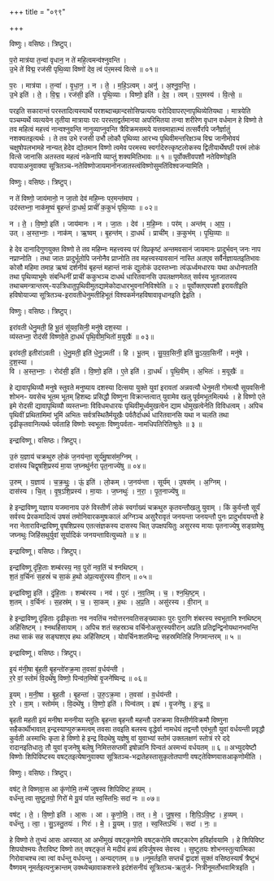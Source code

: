 +++
title = "०९९"

+++


विष्णुः। वसिष्ठः। त्रिष्टुप्।

प॒रो मात्र॑या त॒न्वा॑ वृधान॒ न ते॑ महि॒त्वमन्व॑श्नुवन्ति ।  
उ॒भे ते॑ विद्म॒ रज॑सी पृथि॒व्या विष्णो॑ देव॒ त्वं प॑र॒मस्य॑ वित्से ॥ ०१॥

प॒रः । मात्र॑या । त॒न्वा॑ । वृ॒धा॒न॒ । न । ते॒ । म॒हि॒ऽत्वम् । अनु॑ । अ॒श्नु॒व॒न्ति॒ ।  
उ॒भे इति॑ । ते॒ । वि॒द्म॒ । रज॑सी॒ इति॑ । पृ॒थि॒व्याः । विष्णो॒ इति॑ । दे॒व॒ । त्वम् । प॒र॒मस्य॑ । वि॒त्से॒ ॥

परइति सकारान्तं परस्तादित्यस्यार्थे परशब्दाच्छान्दसोसिप्प्रत्ययः परोदिवापरएनापृथिव्येतियथा । मात्रयेति पञ्चम्यर्थे व्यत्ययेन तृतीया मात्रायाः परः परस्ताद्वर्तमानया अपरिमितया तन्वा शरीरेण वृधान वर्धमान हे विष्णो ते तव महित्वं महत्त्वं नान्वश्नुवन्ति नानुव्याप्नुवन्ति त्रैविक्रमसमये यत्तवमाहात्म्यं तत्सर्वैरपि जनैर्ज्ञातुं नशक्यतइत्यर्थः । ते तव उभे रजसी उभौ लोकौ पृथिव्या आरभ्य पृथिवीमन्तरिक्षञ्च विद्म जानीमोवयं चक्षुषोपलभामहे नान्यत् हेदेव द्योतमान विष्णो त्वमेव परमस्य स्वर्गादेरुत्कृष्टलोकस्य द्वितीयार्थेषष्ठी परमं लोकं वित्से जानासि अतस्तव महत्वं नकेनापि व्याप्तुं शक्यमितिभावः ॥ १ ॥ पूर्वोक्तीवपशौ नतेविष्णोइति वपायाअनुवाक्या सूत्रितञ्च-नतेविष्णोजायमानोनजातस्त्वंविष्णोसुमतिंविश्वजन्यामिति ।

विष्णुः। वसिष्ठः। त्रिष्टुप्।

न ते॑ विष्णो॒ जाय॑मानो॒ न जा॒तो देव॑ महि॒म्नः पर॒मन्त॑माप ।  
उद॑स्तभ्ना॒ नाक॑मृ॒ष्वं बृ॒हन्तं॑ दा॒धर्थ॒ प्राचीं॑ क॒कुभं॑ पृथि॒व्याः ॥ ०२॥

न । ते॒ । वि॒ष्णो॒ इति॑ । जाय॑मानः । न । जा॒तः । देव॑ । म॒हि॒म्नः । पर॑म् । अन्त॑म् । आ॒प॒ ।  
उत् । अ॒स्त॒भ्नाः॒ । नाक॑म् । ऋ॒ष्वम् । बृ॒हन्त॑म् । दा॒धर्थ॑ । प्राची॑म् । क॒कुभ॑म् । पृ॒थि॒व्याः ॥

हे देव दानादिगुणयुक्त विष्णो ते तव महिम्नः महत्त्वस्य परं विप्रकृष्टं अन्तमवसानं जायमानः प्रादुर्भवन् जनः नाप नप्राप्नोति । तथा जातः प्रादुर्भूतोपि जनोनैव प्राप्नोति तव महत्त्वस्यावसानं नास्ति अतएव सर्वैर्नज्ञायतइतिभावः कोसौ महिमा तमाह ऋष्वं दर्शनीयं बृहन्तं महान्तं नाकं द्युलोकं उदस्तभ्नाः त्वंऊर्ध्वमधारयः यथा अधोनपतति तथा पृथिव्याभूमेः संबन्धिनीं प्राचीं ककुभञ्च दाधर्थ धारितवानसि उपलक्षणमेतत् सर्वस्य भूतजातस्य तथाचमन्त्रान्तरम्-यउत्रिधातुपृथिवीमुतद्यामेकोदाधारभुवनानिविश्वेति ॥ २ ॥ पूर्वोक्तएवपशौ इरावतीइति हविषोयाज्या सूत्रितञ्च-इरावतीधेनुमतीहिभूतं विश्वकर्मनहविषावावृधानइति द्वेइति ।

विष्णुः। वसिष्ठः। त्रिष्टुप्।

इरा॑वती धेनु॒मती॒ हि भू॒तं सू॑यव॒सिनी॒ मनु॑षे दश॒स्या ।  
व्य॑स्तभ्ना॒ रोद॑सी विष्णवे॒ते दा॒धर्थ॑ पृथि॒वीम॒भितो॑ म॒यूखैः॑ ॥ ०३॥

इरा॑वती॒ इतीरा॑ऽवती । धे॒नु॒मती॒ इति॑ धे॒नु॒ऽमती॑ । हि । भू॒तम् । सु॒य॒व॒सिनी॒ इति॑ सु॒ऽय॒व॒सिनी॑ । मनु॑षे । द॒श॒स्या ।  
वि । अ॒स्त॒भ्नाः॒ । रोद॑सी॒ इति॑ । वि॒ष्णो॒ इति॑ । ए॒ते इति॑ । दा॒धर्थ॑ । पृ॒थि॒वीम् । अ॒भितः॑ । म॒यूखैः॑ ॥

हे द्यावापृथिव्यौ मनुषे स्तुवते मनुष्याय दशस्या दित्सया युक्ते युवां इरावतां अन्नवत्यौ धेनुमती गोमत्यौ सूयवसिनी शोभन- यवसेच भूतम भूतम् हिशब्दः प्रसिद्धौ विष्णुना विक्रान्तत्वात् युवामेव खलु पूर्वमभूतमित्यर्थः । हे विष्णो एते इमे रोदसी द्यावापृथिव्यौ व्यस्तभ्नाः विविधमधारयः पृथिवीमूर्ध्वमुखत्वेन द्याम धोमुखत्वेनेति विविधत्वम् । अपिच पृथिवीं प्रथितामिमां भूमिं अभितः सर्वत्रस्थितैर्मयूखैः पर्वतैर्दाधर्थ धारितवानसि यथा न चलति तथा दृढीकृतवानित्यर्थः पर्वताहि विष्णोः स्वभूताः विष्णुःपर्वता- नामधिपतिरितिश्रुतेः ॥ ३ ॥

इन्द्राविष्णू। वसिष्ठः। त्रिष्टुप्।

उ॒रुं य॒ज्ञाय॑ चक्रथुरु लो॒कं ज॒नय॑न्ता॒ सूर्य॑मु॒षास॑म॒ग्निम् ।  
दास॑स्य चिद्वृषशि॒प्रस्य॑ मा॒या ज॒घ्नथु॑र्नरा पृत॒नाज्ये॑षु ॥ ०४॥

उ॒रुम् । य॒ज्ञाय॑ । च॒क्र॒थुः॒ । ऊं॒ इति॑ । लो॒कम् । ज॒नय॑न्ता । सूर्य॑म् । उ॒षस॑म् । अ॒ग्निम् ।  
दास॑स्य । चि॒त् । वृ॒ष॒ऽशि॒प्रस्य॑ । मा॒याः । ज॒घ्नथुः॑ । न॒रा॒ । पृ॒त॒नाज्ये॑षु ॥

हे इन्द्राविष्णू यज्ञाय यजमानाय उरुं विस्तीर्णं लोकं स्वर्गाख्यं चक्रथुरु कृतवन्तौखलु युवाम् । किं कुर्वन्तौ सूर्यं सर्वस्य प्रेरकमादित्यं उषसं तमोनिवारकमुषःकालं अग्निञ्च असुरैरावृतं जनयन्ता जनयन्तौ पुनः प्रादुर्भावयन्तौ हे नरा नेताराविन्द्राविष्णू वृषशिप्रस्य एतत्संज्ञकस्य दासस्य चित् उपक्षपयितुः असुरस्य मायाः पृतनाज्येषु सङ्ग्रामेषु जघ्नथुः जिहिंसथुर्युवां सूर्यादिकं जनयन्तावित्युच्यते ॥ ४ ॥

इन्द्राविष्णू। वसिष्ठः। त्रिष्टुप्।

इन्द्रा॑विष्णू दृंहि॒ताः शम्ब॑रस्य॒ नव॒ पुरो॑ नव॒तिं च॑ श्नथिष्टम् ।  
श॒तं व॒र्चिनः॑ स॒हस्रं॑ च सा॒कं ह॒थो अ॑प्र॒त्यसु॑रस्य वी॒रान् ॥ ०५॥

इन्द्रा॑विष्णू॒ इति॑ । दृं॒हि॒ताः । शम्ब॑रस्य । नव॑ । पुरः॑ । न॒व॒तिम् । च॒ । श्न॒थि॒ष्ट॒म् ।  
श॒तम् । व॒र्चिनः॑ । स॒हस्र॑म् । च॒ । सा॒कम् । ह॒थः । अ॒प्र॒ति । असु॑रस्य । वी॒रान् ॥

हे इन्द्राविष्णू दृंहिताः दृढीकृताः नव नवतिंच नवोत्तरनवतिसङ्ख्याकाः पुरः पुराणि शंबरस्य स्वभूतानि श्नथिष्टम् अहिंसिष्टम् । श्नथहिंसायाम् । अपिच शतं सहस्रञ्च वर्चिनोअसुरस्यवीरान् अप्रति प्रतिद्वन्द्विनोयथानभवन्ति तथा साकं सह सङ्घशएव हथः अहिंसिष्टम् । योवर्चिनःशतमिन्द्रः सहस्रमितिहि निगमान्तरम् ॥ ५ ॥

इन्द्राविष्णू। वसिष्ठः। त्रिष्टुप्।

इ॒यं म॑नी॒षा बृ॑ह॒ती बृ॒हन्तो॑रुक्र॒मा त॒वसा॑ व॒र्धय॑न्ती ।  
र॒रे वां॒ स्तोमं॑ वि॒दथे॑षु विष्णो॒ पिन्व॑त॒मिषो॑ वृ॒जने॑ष्विन्द्र ॥ ०६॥

इ॒यम् । म॒नी॒षा । बृ॒ह॒ती । बृ॒हन्ता॑ । उ॒रु॒ऽक्र॒मा । त॒वसा॑ । व॒र्धय॑न्ती ।  
र॒रे । वा॒म् । स्तोम॑म् । वि॒दथे॑षु । वि॒ष्णो॒ इति॑ । पिन्व॑तम् । इषः॑ । वृ॒जने॑षु । इ॒न्द्र॒ ॥

बृहती महती इयं मनीषा मननीया स्तुतिः बृहन्ता बृहन्तौ महन्तौ उरुक्रमा विस्तीर्णविक्रमौ विष्णुना सहैकार्थीभावात् इन्द्रस्याप्युरुक्रमत्वम् तवसा तवइति बलस्य वृद्धेर्वा नामधेयं तद्वन्तौ एवंभूतौ युवां वर्धयन्ती प्रवृद्धौ कुर्वती अस्माभिः कृता हे विष्णो हे इन्द्र विदथेषु यज्ञेषु वां युवाभ्यां स्तोमं उक्तलक्षणं स्तोत्रं ररे ददे रादानइतिधातुः तौ युवां वृजनेषु बलेषु निमित्तसप्तमी इषोन्नानि पिन्वतं अस्मभ्यं वर्धयतम् ॥ ६ ॥ अभ्युदयेष्टौ विष्णोः शिपिविष्टस्य वषट्तइत्येषानुवाक्या सूत्रितञ्च-भद्रातेहस्तासुकृतोतपाणी वषट्तेविष्णवासआकृणोमीति ।

विष्णुः। वसिष्ठः। त्रिष्टुप्।

वष॑ट् ते विष्णवा॒स आ कृ॑णोमि॒ तन्मे॑ जुषस्व शिपिविष्ट ह॒व्यम् ।  
वर्ध॑न्तु त्वा सुष्टु॒तयो॒ गिरो॑ मे यू॒यं पा॑त स्व॒स्तिभिः॒ सदा॑ नः ॥ ०७॥

वष॑ट् । ते॒ । वि॒ष्णो॒ इति॑ । आ॒सः । आ । कृ॒णो॒मि॒ । तत् । मे॒ । जु॒ष॒स्व॒ । शि॒पि॒ऽवि॒ष्ट॒ । ह॒व्यम् ।  
वर्ध॑न्तु । त्वा॒ । सु॒ऽस्तु॒तयः॑ । गिरः॑ । मे॒ । यू॒यम् । पा॒त॒ । स्व॒स्तिऽभिः॑ । सदा॑ । नः॒ ॥

हे विष्णो ते तुभ्यं आसः आस्यात् आ अभीमुखं वषट्कृणोमि वषट्करोमि वषट्कारेण हविर्हावयामि । हे शिपिविष्ट शिपयोश्मयः तैराविष्ट विष्णो तत् वषट्कृतं मे मदीयं हव्यं हविर्जुषस्व सेवस्व । सुष्टुतयः शोभनस्तुत्यात्मिका गिरोवाचश्च त्वा त्वां वर्धन्तु वर्धयन्तु । अन्यद्गतम् ॥ ७ ॥नूमर्तइति सप्तर्चं द्वादशं सूक्तं वसिष्ठस्यार्षं त्रैष्टुभं वैष्णवम् नूमर्तइत्यनुक्रान्तम् उक्थ्येच्छावाकशस्त्रे इदंशंसनीयं सूत्रितञ्च-ऋतुर्ज- नित्रीनूमर्तोभवामित्रइति ।